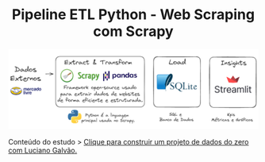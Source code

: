 <h1 align="center">Pipeline ETL Python - Web Scraping com Scrapy</h1>

<div align="center">
    <img src="img/img-diagrama-sql.png" alt="Fluxograma ETL">
</div>


Conteúdo do estudo > [Clique para construir um projeto de dados do zero com Luciano Galvão.](https://www.youtube.com/watch?v=qNu1VCtUedg&t=607s)

